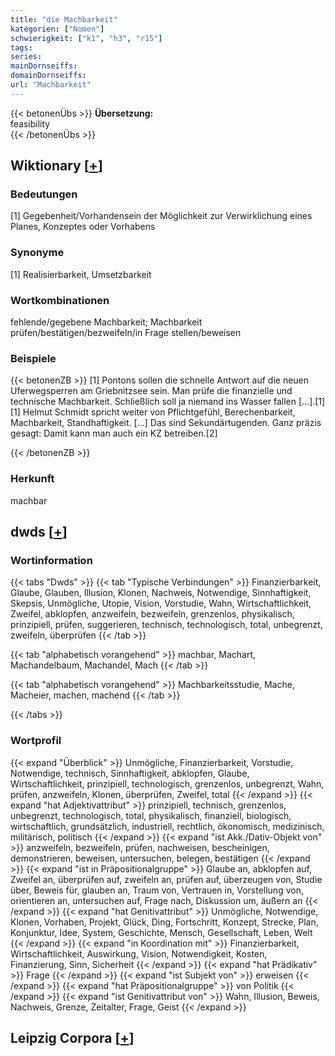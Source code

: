 ```yaml
---
title: "die Machbarkeit"
kategorien: ["Nomen"]
schwierigkeit: ["k1", "h3", "r15"]
tags:
series:
mainDornseiffs:
domainDornseiffs:
url: "Machbarkeit"
---
```


{{< betonenÜbs >}}
**Übersetzung:**  
feasibility  
{{< /betonenÜbs >}}

## Wiktionary [[+](https://de.wiktionary.org/wiki/Machbarkeit)]

### Bedeutungen
[1] Gegebenheit/Vorhandensein der Möglichkeit zur Verwirklichung eines Planes, Konzeptes oder Vorhabens  

### Synonyme
[1] Realisierbarkeit, Umsetzbarkeit  

### Wortkombinationen
fehlende/gegebene Machbarkeit; Machbarkeit prüfen/bestätigen/bezweifeln/in Frage stellen/beweisen  

### Beispiele
{{< betonenZB >}}
[1] Pontons sollen die schnelle Antwort auf die neuen Uferwegsperren am Griebnitzsee sein. Man prüfe die finanzielle und technische Machbarkeit. Schließlich soll ja niemand ins Wasser fallen […].[1]  
[1] Helmut Schmidt spricht weiter von Pflichtgefühl, Berechenbarkeit, Machbarkeit, Standhaftigkeit. […] Das sind Sekundärtugenden. Ganz präzis gesagt: Damit kann man auch ein KZ betreiben.[2]  

{{< /betonenZB >}}
### Herkunft
machbar  



## dwds [[+](https://www.dwds.de/wb/Machbarkeit)]

### Wortinformation
{{< tabs "Dwds" >}}
{{< tab "Typische Verbindungen" >}}
Finanzierbarkeit, Glaube, Glauben, Illusion, Klonen, Nachweis, Notwendige, Sinnhaftigkeit, Skepsis, Unmögliche, Utopie, Vision, Vorstudie, Wahn, Wirtschaftlichkeit, Zweifel, abklopfen, anzweifeln, bezweifeln, grenzenlos, physikalisch, prinzipiell, prüfen, suggerieren, technisch, technologisch, total, unbegrenzt, zweifeln, überprüfen
{{< /tab >}}

{{< tab "alphabetisch vorangehend" >}}
machbar, Machart, Machandelbaum, Machandel, Mach
{{< /tab >}}

{{< tab "alphabetisch vorangehend" >}}
Machbarkeitsstudie, Mache, Macheier, machen, machend
{{< /tab >}}

{{< /tabs >}}

### Wortprofil
{{< expand "Überblick" >}} Unmögliche, Finanzierbarkeit, Vorstudie, Notwendige, technisch, Sinnhaftigkeit, abklopfen, Glaube, Wirtschaftlichkeit, prinzipiell, technologisch, grenzenlos, unbegrenzt, Wahn, prüfen, anzweifeln, Klonen, überprüfen, Zweifel, total {{< /expand >}}
{{< expand "hat Adjektivattribut" >}} prinzipiell, technisch, grenzenlos, unbegrenzt, technologisch, total, physikalisch, finanziell, biologisch, wirtschaftlich, grundsätzlich, industriell, rechtlich, ökonomisch, medizinisch, militärisch, politisch {{< /expand >}}
{{< expand "ist Akk./Dativ-Objekt von" >}} anzweifeln, bezweifeln, prüfen, nachweisen, bescheinigen, demonstrieren, beweisen, untersuchen, belegen, bestätigen {{< /expand >}}
{{< expand "ist in Präpositionalgruppe" >}} Glaube an, abklopfen auf, Zweifel an, überprüfen auf, zweifeln an, prüfen auf, überzeugen von, Studie über, Beweis für, glauben an, Traum von, Vertrauen in, Vorstellung von, orientieren an, untersuchen auf, Frage nach, Diskussion um, äußern an {{< /expand >}}
{{< expand "hat Genitivattribut" >}} Unmögliche, Notwendige, Klonen, Vorhaben, Projekt, Glück, Ding, Fortschritt, Konzept, Strecke, Plan, Konjunktur, Idee, System, Geschichte, Mensch, Gesellschaft, Leben, Welt {{< /expand >}}
{{< expand "in Koordination mit" >}} Finanzierbarkeit, Wirtschaftlichkeit, Auswirkung, Vision, Notwendigkeit, Kosten, Finanzierung, Sinn, Sicherheit {{< /expand >}}
{{< expand "hat Prädikativ" >}} Frage {{< /expand >}}
{{< expand "ist Subjekt von" >}} erweisen {{< /expand >}}
{{< expand "hat Präpositionalgruppe" >}} von Politik {{< /expand >}}
{{< expand "ist Genitivattribut von" >}} Wahn, Illusion, Beweis, Nachweis, Grenze, Zeitalter, Frage, Geist {{< /expand >}}

## Leipzig Corpora [[+](https://corpora.uni-leipzig.de/en/res?word=Machbarkeit&corpusId=deu_newscrawl-public_2018)]


